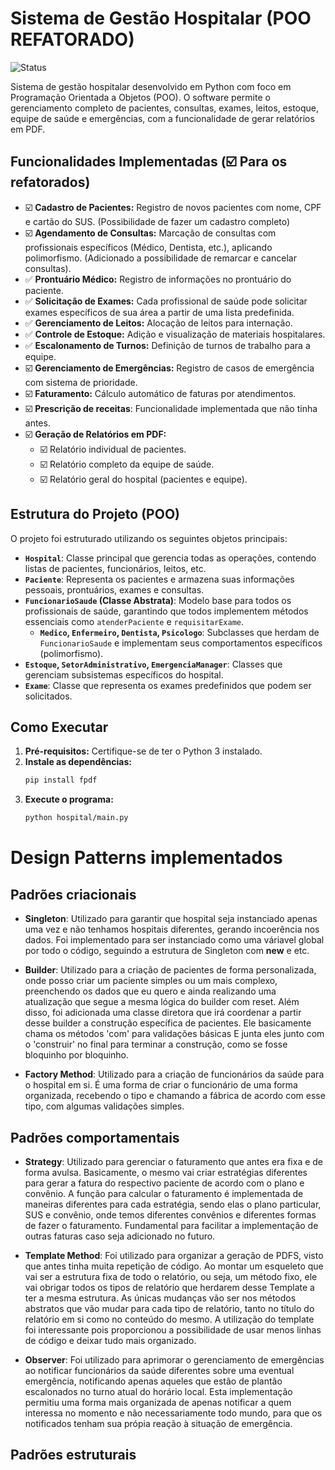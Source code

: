 
# Sistema de Gestão Hospitalar (POO REFATORADO)

![Status](https://img.shields.io/badge/status-em%20desenvolvimento-yellow)

Sistema de gestão hospitalar desenvolvido em Python com foco em Programação Orientada a Objetos (POO). O software permite o gerenciamento completo de pacientes, consultas, exames, leitos, estoque, equipe de saúde e emergências, com a funcionalidade de gerar relatórios em PDF.

## Funcionalidades Implementadas (☑️ Para os refatorados)

- ☑️ **Cadastro de Pacientes:** Registro de novos pacientes com nome, CPF e cartão do SUS. (Possibilidade de fazer um cadastro completo)
- ☑️ **Agendamento de Consultas:** Marcação de consultas com profissionais específicos (Médico, Dentista, etc.), aplicando polimorfismo. (Adicionado a possibilidade de remarcar e cancelar consultas).
- ✅ **Prontuário Médico:** Registro de informações no prontuário do paciente.
- ✅ **Solicitação de Exames:** Cada profissional de saúde pode solicitar exames específicos de sua área a partir de uma lista predefinida.
- ✅ **Gerenciamento de Leitos:** Alocação de leitos para internação.
- ✅ **Controle de Estoque:** Adição e visualização de materiais hospitalares.
- ✅ **Escalonamento de Turnos:** Definição de turnos de trabalho para a equipe.
- ☑️ **Gerenciamento de Emergências:** Registro de casos de emergência com sistema de prioridade.
- ☑️ **Faturamento:** Cálculo automático de faturas por atendimentos.
- ☑️ **Prescrição de receitas**: Funcionalidade implementada que não tinha antes.
- ☑️ **Geração de Relatórios em PDF:**
    - ☑️ Relatório individual de pacientes.
    - ☑️ Relatório completo da equipe de saúde.
    - ☑️ Relatório geral do hospital (pacientes e equipe).

## Estrutura do Projeto (POO)

O projeto foi estruturado utilizando os seguintes objetos principais:

- **`Hospital`**: Classe principal que gerencia todas as operações, contendo listas de pacientes, funcionários, leitos, etc.
- **`Paciente`**: Representa os pacientes e armazena suas informações pessoais, prontuários, exames e consultas.
- **`FuncionarioSaude` (Classe Abstrata)**: Modelo base para todos os profissionais de saúde, garantindo que todos implementem métodos essenciais como `atenderPaciente` e `requisitarExame`.
    - **`Medico`, `Enfermeiro`, `Dentista`, `Psicologo`**: Subclasses que herdam de `FuncionarioSaude` e implementam seus comportamentos específicos (polimorfismo).
- **`Estoque`, `SetorAdministrativo`, `EmergenciaManager`**: Classes que gerenciam subsistemas específicos do hospital.
- **`Exame`**: Classe que representa os exames predefinidos que podem ser solicitados.

## Como Executar

1.  **Pré-requisitos:** Certifique-se de ter o Python 3 instalado.
2.  **Instale as dependências:**
    ```bash
    pip install fpdf
    ```
3.  **Execute o programa:**
    ```bash
    python hospital/main.py
    ```

# Design Patterns implementados

## Padrões criacionais

- **Singleton**: Utilizado para garantir que hospital seja instanciado apenas uma vez e não tenhamos hospitais diferentes, gerando incoerência nos dados. Foi implementado para ser instanciado como uma váriavel global por todo o código, seguindo a estrutura de Singleton com __new__ e etc.

- **Builder**: Utilizado para a criação de pacientes de forma personalizada, onde posso criar um paciente simples ou um mais complexo, preenchendo os dados que eu quero e ainda realizando uma atualização que segue a mesma lógica do builder com reset. Além disso, foi adicionada uma classe diretora que irá coordenar a partir desse builder a construção específica de pacientes. Ele basicamente chama os métodos 'com' para validações básicas E junta eles junto com o 'construir' no final para terminar a construção, como se fosse bloquinho por bloquinho.

- **Factory Method**: Utilizado para a criação de funcionários da saúde para o hospital em si. É uma forma de criar o funcionário de uma forma organizada, recebendo o tipo e chamando a fábrica de acordo com esse tipo, com algumas validações simples.

## Padrões comportamentais

- **Strategy**: Utilizado para gerenciar o faturamento que antes era fixa e de forma avulsa. Basicamente, o mesmo vai criar estratégias diferentes para gerar a fatura do respectivo paciente de acordo com o plano e convênio. A função para calcular o faturamento é implementada de maneiras diferentes para cada estratégia, sendo elas o plano particular, SUS e convênio, onde temos diferentes convênios e diferentes formas de fazer o faturamento. Fundamental para facilitar a implementação de outras faturas caso seja adicionado no futuro.

- **Template Method**: Foi utilizado para organizar a geração de PDFS, visto que antes tinha muita repetição de código. Ao montar um esqueleto que vai ser a estrutura fixa de todo o relatório, ou seja, um método fixo, ele vai obrigar todos os tipos de relatório que herdarem desse Template a ter a mesma estrutura. As únicas mudanças vão ser nos métodos abstratos que vão mudar para cada tipo de relatório, tanto no título do relatório em si como no conteúdo do mesmo. A utilização do template foi interessante pois proporcionou a possibilidade de usar menos linhas de código e deixar tudo mais organizado.

- **Observer**: Foi utilizado para aprimorar o gerenciamento de emergências ao notificar funcionários da saúde diferentes sobre uma eventual emergência, notificando apenas aqueles que estão de plantão escalonados no turno atual do horário local. Esta implementação permitiu uma forma mais organizada de apenas notificar a quem interessa no momento e não necessariamente todo mundo, para que os notificados tenham sua própia reação à situação de emergência.

## Padrões estruturais